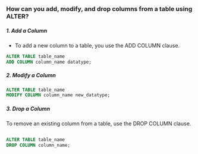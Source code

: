 ###  How can you add, modify, and drop columns from a table using ALTER?

##### 1. Add a Column
- To add a new column to a table, you use the ADD COLUMN clause.

```sql
ALTER TABLE table_name
ADD COLUMN column_name datatype;
```
##### 2. Modify a Column
```sql
ALTER TABLE table_name
MODIFY COLUMN column_name new_datatype;
```
##### 3. Drop a Column
To remove an existing column from a table, use the DROP COLUMN clause.

```sql

ALTER TABLE table_name
DROP COLUMN column_name;
```